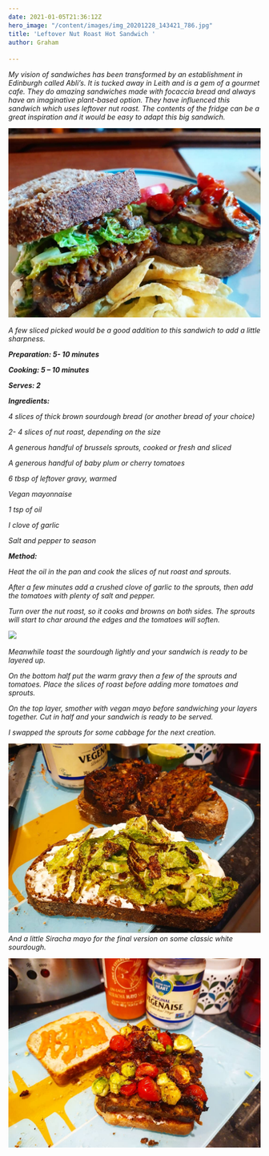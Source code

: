 ```yaml
---
date: 2021-01-05T21:36:12Z
hero_image: "/content/images/img_20201228_143421_786.jpg"
title: 'Leftover Nut Roast Hot Sandwich '
author: Graham

---
```

_My vision of sandwiches has been transformed by an establishment in Edinburgh called Abli’s. It is tucked away in Leith and is a gem of a gourmet cafe. They do amazing sandwiches made with focaccia bread and always have an imaginative plant-based option. They have influenced this sandwich which uses leftover nut roast. The contents of the fridge can be a great inspiration and it would be easy to adapt this big sandwich._

![](/content/images/img_20201228_142858_880.jpg)

_A few sliced picked would be a good addition to this sandwich to add a little sharpness._

**_Preparation: 5- 10 minutes_**

**_Cooking: 5 – 10 minutes_**

**_Serves: 2_**

**_Ingredients:_**

_4 slices of thick brown sourdough bread (or another bread of your choice)_

_2- 4 slices of nut roast, depending on the size_

_A generous handful of brussels sprouts, cooked or fresh and sliced_

_A generous handful of baby plum or cherry tomatoes_

_6 tbsp of leftover gravy, warmed_

_Vegan mayonnaise_

_1 tsp of oil_

_I clove of garlic_

_Salt and pepper to season_

**_Method:_**

_Heat the oil in the pan and cook the slices of nut roast and sprouts._

_After a few minutes add a crushed clove of garlic to the sprouts, then add the tomatoes with plenty of salt and pepper._

_Turn over the nut roast, so it cooks and browns on both sides. The sprouts will start to char around the edges and the tomatoes will soften._

![](/content/images/img_20201230_141322.jpg)

_Meanwhile toast the sourdough lightly and your sandwich is ready to be layered up._

_On the bottom half put the warm gravy then a few of the sprouts and tomatoes. Place the slices of roast before adding more tomatoes and sprouts._

_On the top layer, smother with vegan mayo before sandwiching your layers together. Cut in half and your sandwich is ready to be served._

_I swapped the sprouts for some cabbage for the next creation._

![](/content/images/img_20201228_142858_862.jpg)_And a little Siracha mayo for the final version on some classic white sourdough._

![](/content/images/img_20201230_145308_435.jpg)